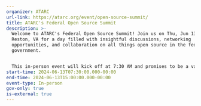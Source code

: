 ```yaml
---
organizer: ATARC
url-link: https://atarc.org/event/open-source-summit/
title: ATARC's Federal Open Source Summit
description: >-
  Welcome to ATARC's Federal Open Source Summit! Join us on Thu, Jun 13, 2024 in
  Reston, VA for a day filled with insightful discussions, networking
  opportunities, and collaboration on all things open source in the federal
  government.


  This in-person event will kick off at 7:30 AM and promises to be a valuable experience for anyone interested in the intersection of technology and government. Don't miss out on this opportunity to connect with like-minded individuals and learn from industry experts. See you there!
start-time: 2024-06-13T07:30:00.000-00:00
end-time: 2024-06-13T15:00:00.000-00:00
event-type: In-person
gov-only: true
is-external: true
---
```

